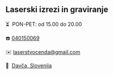 ## Laserski izrezi in graviranje

⏳&nbsp;&nbsp;PON-PET: od 15.00 do 20.00

☎️&nbsp;[040150069](tel:040150069) 

✉️&nbsp;[laserstvocenda@gmail.com](mailto:laserstvocenda@gmail.com)

📍&nbsp;&nbsp;[Davča, Slovenija](https://goo.gl/maps/FY5tsuZKHNvPBPZq9)